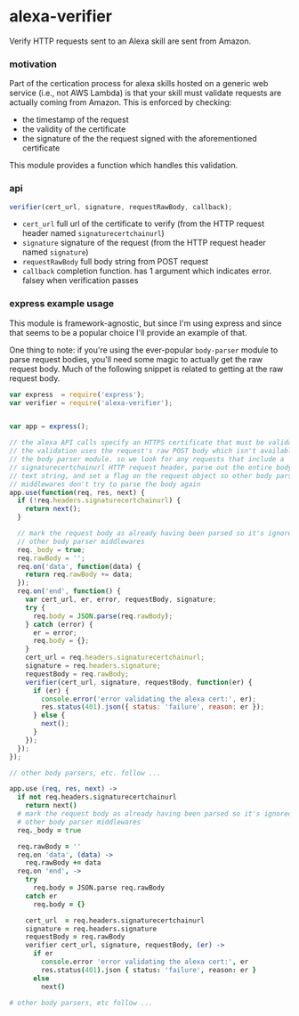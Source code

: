 # alexa-verifier
Verify HTTP requests sent to an Alexa skill are sent from Amazon.


### motivation
Part of the certication process for alexa skills hosted on a generic web service (i.e., not AWS Lambda) is that your skill must validate requests are actually coming from Amazon. This is enforced by checking:

* the timestamp of the request
* the validity of the certificate
* the signature of the the request signed with the aforementioned certificate

This module provides a function which handles this validation.


### api

```javascript
verifier(cert_url, signature, requestRawBody, callback);
```

* `cert_url`  full url of the certificate to verify (from the HTTP request header named `signaturecertchainurl`)
* `signature` signature of the request (from the HTTP request header named `signature`)
* `requestRawBody`  full body string from POST request
* `callback`  completion function. has 1 argument which indicates error. falsey when verification passes


### express example usage

This module is framework-agnostic, but since I'm using express and since that seems to be a popular choice I'll 
provide an example of that.

One thing to note: if you're using the ever-popular `body-parser` module to parse request bodies, you'll need some
magic to actually get the raw request body. Much of the following snippet is related to getting at the raw request body.


```javascript
var express  = require('express');
var verifier = require('alexa-verifier');


var app = express();

// the alexa API calls specify an HTTPS certificate that must be validated.
// the validation uses the request's raw POST body which isn't available from
// the body parser module. so we look for any requests that include a
// signaturecertchainurl HTTP request header, parse out the entire body as a
// text string, and set a flag on the request object so other body parser
// middlewares don't try to parse the body again
app.use(function(req, res, next) {
  if (!req.headers.signaturecertchainurl) {
    return next();
  }

  // mark the request body as already having been parsed so it's ignored by
  // other body parser middlewares
  req._body = true;
  req.rawBody = '';
  req.on('data', function(data) {
    return req.rawBody += data;
  });
  req.on('end', function() {
    var cert_url, er, error, requestBody, signature;
    try {
      req.body = JSON.parse(req.rawBody);
    } catch (error) {
      er = error;
      req.body = {};
    }
    cert_url = req.headers.signaturecertchainurl;
    signature = req.headers.signature;
    requestBody = req.rawBody;
    verifier(cert_url, signature, requestBody, function(er) {
      if (er) {
        console.error('error validating the alexa cert:', er);
        res.status(401).json({ status: 'failure', reason: er });
      } else {
        next();
      }
    });
  });
});

// other body parsers, etc. follow ...
```

```coffeescript
app.use (req, res, next) ->
  if not req.headers.signaturecertchainurl
    return next()
  # mark the request body as already having been parsed so it's ignored by
  # other body parser middlewares
  req._body = true

  req.rawBody = ''
  req.on 'data', (data) ->
    req.rawBody += data
  req.on 'end', ->
    try
      req.body = JSON.parse req.rawBody
    catch er 
      req.body = {}

    cert_url  = req.headers.signaturecertchainurl
    signature = req.headers.signature
    requestBody = req.rawBody
    verifier cert_url, signature, requestBody, (er) ->
      if er 
        console.error 'error validating the alexa cert:', er
        res.status(401).json { status: 'failure', reason: er }
      else
        next()

# other body parsers, etc follow ...
```